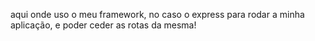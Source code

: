 aqui onde uso o meu framework, no caso o express para rodar a minha aplicação, e poder ceder as rotas da mesma!